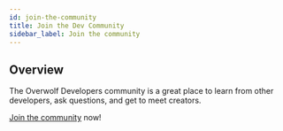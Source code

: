 ```yaml
---
id: join-the-community
title: Join the Dev Community
sidebar_label: Join the community
---
```


## Overview

The Overwolf Developers community is a great place to learn from other developers, ask questions, and get to meet creators. 

[Join the community](https://discord.gg/overwolf-developers?utm_source=Partner+Developers&utm_campaign=424a1b8f2f-EMAIL_CAMPAIGN_2020_07_08_01_21_COPY_01&utm_medium=email&utm_term=0_e07c3e8158-424a1b8f2f-) now!